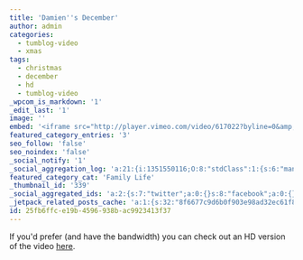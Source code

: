 ```yaml
---
title: 'Damien''s December'
author: admin
categories:
  - tumblog-video
  - xmas
tags:
  - christmas
  - december
  - hd
  - tumblog-video
_wpcom_is_markdown: '1'
_edit_last: '1'
image: ''
embed: '<iframe src="http://player.vimeo.com/video/617022?byline=0&amp;portrait=0&amp;badge=0" width="500" height="282" frameborder="0" webkitAllowFullScreen mozallowfullscreen allowFullScreen></iframe>'
featured_category_entries: '3'
seo_follow: 'false'
seo_noindex: 'false'
_social_notify: '1'
_social_aggregation_log: 'a:21:{i:1351550116;O:8:"stdClass":1:{s:6:"manual";s:0:"";}i:1351553680;O:8:"stdClass":1:{s:6:"manual";s:0:"";}i:1351557586;O:8:"stdClass":1:{s:6:"manual";s:0:"";}i:1351560530;O:8:"stdClass":1:{s:6:"manual";s:0:"";}i:1351563487;O:8:"stdClass":1:{s:6:"manual";s:0:"";}i:1351567407;O:8:"stdClass":1:{s:6:"manual";s:0:"";}i:1351575327;O:8:"stdClass":1:{s:6:"manual";s:0:"";}i:1351591161;O:8:"stdClass":1:{s:6:"manual";s:0:"";}i:1351620581;O:8:"stdClass":1:{s:6:"manual";s:0:"";}i:1351669370;O:8:"stdClass":1:{s:6:"manual";s:0:"";}i:1351756146;O:8:"stdClass":1:{s:6:"manual";s:0:"";}i:1351930393;O:8:"stdClass":1:{s:6:"manual";s:0:"";}i:1371995577;O:8:"stdClass":2:{s:6:"manual";b:0;s:5:"items";a:0:{}}i:1372016202;O:8:"stdClass":2:{s:6:"manual";b:0;s:5:"items";a:0:{}}i:1372032922;O:8:"stdClass":2:{s:6:"manual";b:0;s:5:"items";a:0:{}}i:1372042777;O:8:"stdClass":2:{s:6:"manual";b:0;s:5:"items";a:0:{}}i:1372153465;O:8:"stdClass":2:{s:6:"manual";b:0;s:5:"items";a:0:{}}i:1372569925;O:8:"stdClass":2:{s:6:"manual";b:0;s:5:"items";a:0:{}}i:1372887212;O:8:"stdClass":2:{s:6:"manual";b:0;s:5:"items";a:0:{}}i:1373058339;O:8:"stdClass":2:{s:6:"manual";b:0;s:5:"items";a:0:{}}i:1373231792;O:8:"stdClass":2:{s:6:"manual";b:0;s:5:"items";a:0:{}}}'
featured_category_cat: 'Family Life'
_thumbnail_id: '339'
_social_aggregated_ids: 'a:2:{s:7:"twitter";a:0:{}s:8:"facebook";a:0:{}}'
_jetpack_related_posts_cache: 'a:1:{s:32:"8f6677c9d6b0f903e98ad32ec61f8deb";a:2:{s:7:"expires";i:1520376251;s:7:"payload";a:3:{i:0;a:1:{s:2:"id";i:202;}i:1;a:1:{s:2:"id";i:188;}i:2;a:1:{s:2:"id";i:217;}}}}'
id: 25fb6ffc-e19b-4596-938b-ac9923413f37
---
```

<p>If you'd prefer (and have the bandwidth) you can check out an HD version of the video <a href="http://vimeo.com/617022">here</a>.</p>
